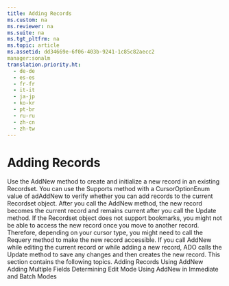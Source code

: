 ```yaml
---
title: Adding Records
ms.custom: na
ms.reviewer: na
ms.suite: na
ms.tgt_pltfrm: na
ms.topic: article
ms.assetid: dd34669e-6f06-403b-9241-1c85c82aecc2
manager:sonalm
translation.priority.ht: 
  - de-de
  - es-es
  - fr-fr
  - it-it
  - ja-jp
  - ko-kr
  - pt-br
  - ru-ru
  - zh-cn
  - zh-tw
---
```

# Adding Records
<?xml version="1.0" encoding="utf-8"?>
<developerReferenceWithoutSyntaxDocument xmlns="http://ddue.schemas.microsoft.com/authoring/2003/5" xmlns:xlink="http://www.w3.org/1999/xlink" xmlns:xsi="http://www.w3.org/2001/XMLSchema-instance" xsi:schemaLocation="http://ddue.schemas.microsoft.com/authoring/2003/5 http://dduestorage.blob.core.windows.net/ddueschema/developer.xsd">
  <introduction>
    <para>Use the <legacyBold>AddNew</legacyBold> method to create and initialize a new record in an existing <legacyBold>Recordset</legacyBold>. You can use the <legacyBold>Supports</legacyBold> method with a <legacyBold>CursorOptionEnum</legacyBold> value of <legacyBold>adAddNew</legacyBold> to verify whether you can add records to the current <legacyBold>Recordset</legacyBold> object.</para>
    <para>After you call the <legacyBold>AddNew</legacyBold> method, the new record becomes the current record and remains current after you call the <legacyBold>Update</legacyBold> method. If the <legacyBold>Recordset</legacyBold> object does not support bookmarks, you might not be able to access the new record once you move to another record. Therefore, depending on your cursor type, you might need to call the <legacyBold>Requery</legacyBold> method to make the new record accessible.</para>
    <para>If you call <legacyBold>AddNew</legacyBold> while editing the current record or while adding a new record, ADO calls the <legacyBold>Update</legacyBold> method to save any changes and then creates the new record.</para>
    <para>This section contains the following topics.  </para>
    <list class="bullet">
      <listItem>
        <para>             <legacyLink xlink:href="cab4adff-f22f-4fb1-9217-f8138c795268">Adding Records Using AddNew</legacyLink>           </para>
      </listItem>
      <listItem>
        <para>             <legacyLink xlink:href="f3648ef4-9f36-4991-a868-83a617389844">Adding Multiple Fields</legacyLink>           </para>
      </listItem>
      <listItem>
        <para>             <legacyLink xlink:href="4c7e010d-08cd-4e22-9b32-23c36f02f88c">Determining Edit Mode</legacyLink>           </para>
      </listItem>
      <listItem>
        <para>             <legacyLink xlink:href="ed314bb9-e188-4658-a68c-a2abc49610be">Using AddNew in Immediate and Batch Modes</legacyLink>           </para>
      </listItem>
    </list>
  </introduction>
  <relatedTopics />
</developerReferenceWithoutSyntaxDocument>